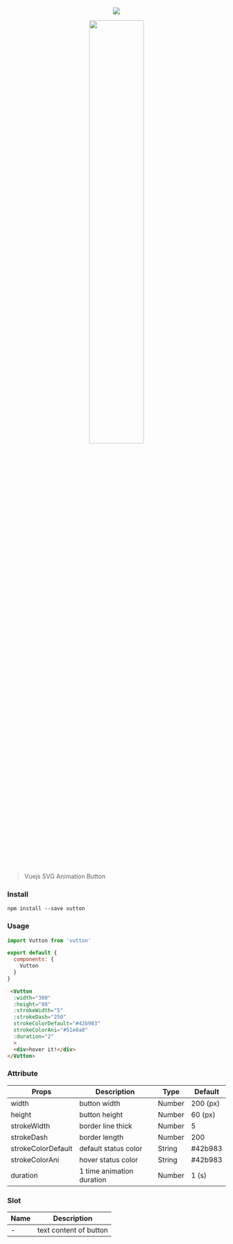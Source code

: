 <br><br><br>
<p align="center">
  <img src="https://hanwong.github.io/vutton/example/vutton-demo/src/assets/vutton.svg"/>
</p>
<!-- <br><br><br> -->
<p align="center">
  <img style="width: 50%" src="https://hanwong.github.io/vutton/example/vutton-demo/src/assets/vutton.gif">

  <!-- <div class="vutton">
    <svg width="200" height="60" xmlns="http://www.w3.org/2000/svg">
      <rect class="vutton__border" width="200" height="60" />
    </svg>
    <div class="vutton__text">
      hover it!
    </div>
  </div> -->
</p>
<!-- <br><br><br> -->


> Vuejs SVG Animation Button

### Install
```npm
npm install --save vutton
```

### Usage
```js
import Vutton from 'vutton'

export default {
  components: {
    Vutton
  }
}
```

```html
 <Vutton 
  :width="300" 
  :height="80"
  :strokeWidth="5"
  :strokeDash="250"
  strokeColorDefault="#42b983"
  strokeColorAni="#51e0a0"
  :duration="2"
  >
  <div>hover it!</div>
</Vutton>
```

### Attribute

| Props | Description | Type | Default |
|-----------|-------------|------|---------|
| width | button width | Number | 200 (px) |
| height | button height | Number | 60 (px) |
| strokeWidth | border line thick | Number | 5 |
| strokeDash | border length | Number | 200 |
| strokeColorDefault | default status color | String | #42b983 |
| strokeColorAni | hover status color | String | #42b983 |
| duration | 1 time animation duration | Number | 1 (s) |


### Slot

| Name | Description |
|-----------|-------------|
| - | text content of button |




<style>
.vutton {
  position: relative;
  margin: 0 auto;
  width: 200px;
  height: 60px;
  cursor: pointer;
}

.vutton__border {
  fill: transparent;
  stroke-dasharray: 520;
  stroke-dashoffset: 0;
  stroke-width: 4px;
  stroke: #42b983;
}

.vutton__text {
  position: absolute;
  top: 50%;
  left: 50%;
  width: 100%;
  transform: translate(-50%, -50%);
  text-align: center;
  color: #34495e;
  line-height: 60px;
  font-size: 1rem;
  letter-spacing: 0.2rem;
}

@keyframes vutton__ani {
  0% {
    stroke-dasharray: 200 400;
    stroke-dashoffset: 0;
    stroke-width: 4px;
    stroke: #42b983;
  }
  100% {
    stroke-dasharray: 200 320;
    stroke-dashoffset: -520;
    stroke-width: 4px;
    stroke: #42b983;
  }
}

.vutton:hover .vutton__border {
  -webkit-animation: 3s vutton__ani linear forwards infinite;
  animation: 3s vutton__ani linear forwards infinite;
}
</style>
